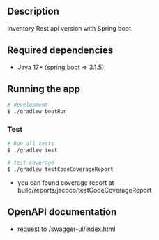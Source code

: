 ## Description

Inventory Rest api version with Spring boot

## Required dependencies

* Java 17+ (spring boot => 3.1.5)

## Running the app

```bash
# development
$ ./gradlew bootRun
```

### Test
```bash
# Run all tests
$ ./gradlew test

# test coverage
$ ./gradlew testCodeCoverageReport
```
* you can found coverage report at build/reports/jacoco/testCodeCoverageReport


## OpenAPI documentation

* request to /swagger-ui/index.html
